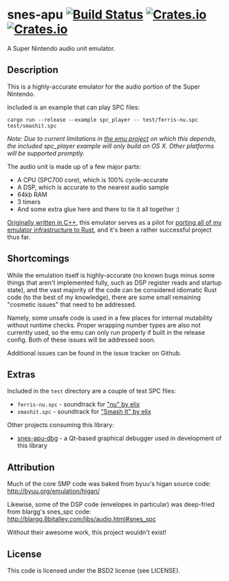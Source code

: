 # snes-apu [![Build Status](https://travis-ci.org/emu-rs/snes-apu.svg)](https://travis-ci.org/emu-rs/snes-apu) [![Crates.io](https://img.shields.io/crates/v/snes-apu.svg)](https://crates.io/crates/snes-apu) [![Crates.io](https://img.shields.io/crates/l/emu.svg)](https://github.com/emu-rs/snes-apu/blob/master/LICENSE)
A Super Nintendo audio unit emulator.

## Description
This is a highly-accurate emulator for the audio portion of the Super Nintendo.

Included is an example that can play SPC files:

`cargo run --release --example spc_player -- test/ferris-nu.spc test/smashit.spc`

_Note: Due to current limitations in [the emu project](https://github.com/emu-rs/emu) on which this depends, the included spc_player example will only build on OS X. Other platforms will be supported promptly._

The audio unit is made up of a few major parts:
- A CPU (SPC700 core), which is 100% cycle-accurate
- A DSP, which is accurate to the nearest audio sample
- 64kb RAM
- 3 timers
- And some extra glue here and there to tie it all together :)

[Originally written in C++](https://github.com/yupferris/SamuraiPizzaCats), this emulator serves as a pilot for [porting all of my
emulator infrastructure to Rust](https://github.com/emu-rs/emu), and it's been a rather successful project thus far.

## Shortcomings
While the emulation itself is highly-accurate (no known bugs minus some things that aren't implemented fully, such as DSP register reads
and startup state), and the vast majority of the code can be considered idiomatic Rust code (to the best of my knowledge), there are some
small remaining "cosmetic issues" that need to be addressed.

Namely, some unsafe code is used in a few places for internal mutability without runtime checks. Proper wrapping number types are also not
currently used, so the emu can only run properly if built in the release config. Both of these issues will be addressed soon.

Additional issues can be found in the issue tracker on Github.

## Extras
Included in the `test` directory are a couple of test SPC files:
- `ferris-nu.spc` - soundtrack for ["nu" by elix](https://www.youtube.com/watch?v=wi-NxM1EaXM)
- `smashit.spc` - soundtrack for ["Smash It" by elix](https://www.youtube.com/watch?v=di_MnKNDfm0)

Other projects consuming this library:
- [snes-apu-dbg](https://github.com/yupferris/snes-apu-dbg) - a Qt-based graphical debugger used in development of this library

## Attribution
Much of the core SMP code was baked from byuu's higan source code: http://byuu.org/emulation/higan/

Likewise, some of the DSP code (envelopes in particular) was deep-fried from blargg's snes_spc code: http://blargg.8bitalley.com/libs/audio.html#snes_spc

Without their awesome work, this project wouldn't exist!

## License
This code is licensed under the BSD2 license (see LICENSE).
